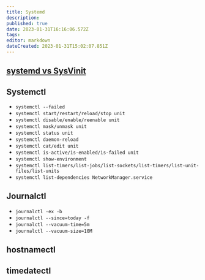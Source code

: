 ```yaml
---
title: Systemd
description: 
published: true
date: 2023-01-31T16:16:06.572Z
tags: 
editor: markdown
dateCreated: 2023-01-31T15:02:07.851Z
---
```


## [systemd vs SysVinit](https://www.tecmint.com/systemd-replaces-init-in-linux/)


## Systemctl
- `systemctl --failed`
- `systemctl start/restart/reload/stop unit`
- `systemctl disable/enable/reenable unit`
- `systemctl mask/unmask unit`
- `systemctl status unit`
- `systemctl daemon-reload`
- `systemctl cat/edit unit`
- `systemctl is-active/is-enabled/is-failed unit`
- `systemctl show-environment`
- `systemctl list-timers/list-jobs/list-sockets/list-timers/list-unit-files/list-units`
- `systemctl list-dependencies NetworkManager.service`


## Journalctl
- `journalctl -ex -b`
- `journalctl --since=today -f`
- `journalctl --vacuum-time=5m`
- `journalctl --vacuum-size=10M`

## hostnamectl

## timedatectl
